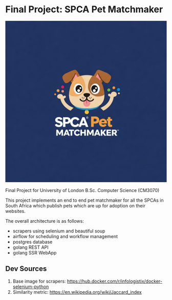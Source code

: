 # Final Project: SPCA Pet Matchmaker
![](logo.jpeg)

Final Project for University of London B.Sc. Computer Science (CM3070)

This project implements an end to end pet matchmaker for all the SPCAs in South Africa which publish pets which are up for adoption on their websites.

The overall architecture is as follows:
- scrapers using selenium and beautiful soup
- airflow for scheduling and workflow management
- postgres database
- golang REST API
- golang SSR WebApp

## Dev Sources
1. Base image for scrapers: https://hub.docker.com/r/infologistix/docker-selenium-python
2. Similarity metric: https://en.wikipedia.org/wiki/Jaccard_index
